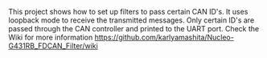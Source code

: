 This project shows how to set up filters to pass certain CAN ID's. It uses loopback mode to receive the transmitted messages. Only certain ID's are passed through the CAN controller and printed to the UART port. 
Check the Wiki for more information https://github.com/karlyamashita/Nucleo-G431RB_FDCAN_Filter/wiki
